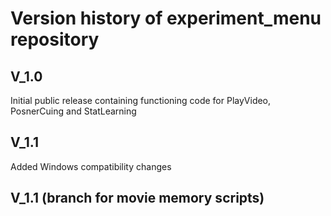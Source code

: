 # Version history of experiment_menu repository

## V_1.0
Initial public release containing functioning code for PlayVideo, PosnerCuing and StatLearning

## V_1.1
Added Windows compatibility changes

## V_1.1 (branch for movie memory scripts)
